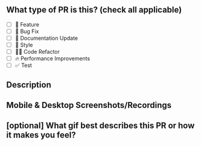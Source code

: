 <!--
  For Work In Progress Pull Requests, please use the Draft PR feature,
  see https://github.blog/2019-02-14-introducing-draft-pull-requests/ for further details.
  
  This template is based on OpenSauced's PR Template: https://github.com/open-sauced/.github/blob/main/.github/PULL_REQUEST_TEMPLATE.md
  
  For a timely review/response, please avoid force-pushing additional
  commits if your PR already received reviews or comments.
  
  Before submitting a Pull Request, please ensure you've done the following:
  - 📖 Read the Contributing Guide: https://github.com/BekahHW/postpartum-wellness-app/blob/main/CONTRIBUTING.md
  - 📖 Read the Code of Conduct: https://github.com/BekahHW/postpartum-wellness-app/blob/main/CODEOFCONDUCT.md
-->

## What type of PR is this? (check all applicable)

- [ ] 🚀 Feature
- [ ] 🐛 Bug Fix
- [ ] 📝 Documentation Update
- [ ] 🎨 Style
- [ ] 🧑‍💻 Code Refactor
- [ ] 🔥 Performance Improvements
- [ ] ✅ Test

## Description

<!-- 
Please do not leave this blank 
This PR [adds/removes/fixes/replaces] the [feature/bug/etc]. 
-->

## Mobile & Desktop Screenshots/Recordings

<!-- Visual changes require screenshots -->


## [optional] What gif best describes this PR or how it makes you feel?



